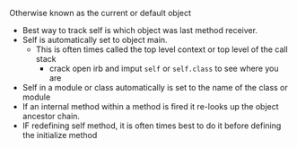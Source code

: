 Otherwise known as the current or default object

* Best way to track self is which object was last method receiver.
* Self is automatically set to object main.
  * This is often times called the top level context or top level of the call stack
	* crack open irb and imput `self` or `self.class` to see where you are
* Self in a module or class automatically is set to the name of the class or module
* If an internal method within a method is fired it re-looks up the object ancestor chain.
* IF redefining self method, it is often times best to do it before defining the initialize method
